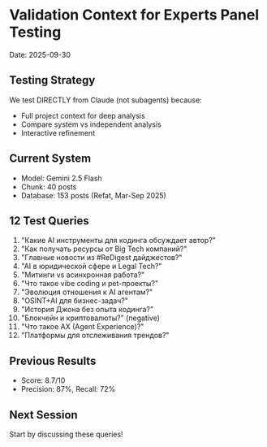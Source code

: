 # Validation Context for Experts Panel Testing
Date: 2025-09-30

## Testing Strategy
We test DIRECTLY from Claude (not subagents) because:
- Full project context for deep analysis
- Compare system vs independent analysis
- Interactive refinement

## Current System
- Model: Gemini 2.5 Flash
- Chunk: 40 posts
- Database: 153 posts (Refat, Mar-Sep 2025)

## 12 Test Queries

1. "Какие AI инструменты для кодинга обсуждает автор?"
2. "Как получать ресурсы от Big Tech компаний?"
3. "Главные новости из #ReDigest дайджестов?"
4. "AI в юридической сфере и Legal Tech?"
5. "Митинги vs асинхронная работа?"
6. "Что такое vibe coding и pet-проекты?"
7. "Эволюция отношения к AI агентам?"
8. "OSINT+AI для бизнес-задач?"
9. "История Джона без опыта кодинга?"
10. "Блокчейн и криптовалюты?" (negative)
11. "Что такое AX (Agent Experience)?"
12. "Платформы для отслеживания трендов?"

## Previous Results
- Score: 8.7/10
- Precision: 87%, Recall: 72%

## Next Session
Start by discussing these queries!